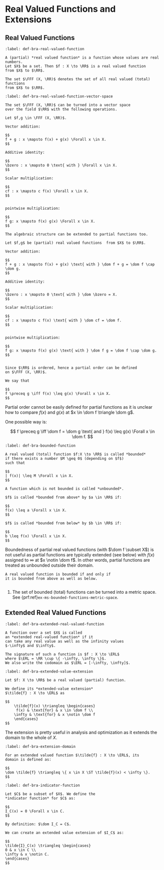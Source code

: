 # Real Valued Functions and Extensions


## Real Valued Functions


```{prf:definition} Real valued function
:label: def-bra-real-valued-function

A (partial) *real valued function* is a function whose values are real numbers.
Let $X$ be a set. Then $f : X \to \RR$ is a real valued function
from $X$ to $\RR$.
```


```{prf:definition}
The set $\FFF (X, \RR)$ denotes the set of all real valued (total) functions
from $X$ to $\RR$.
```

```{prf:definition} The vector space of real valued functions
:label: def-bra-real-valued-function-vector-space

The set $\FFF (X, \RR)$ can be turned into a vector space
over the field $\RR$ with the following operations.

Let $f,g \in \FFF (X, \RR)$.

Vector addition:

$$
f + g : x \mapsto f(x) + g(x) \Forall x \in X.
$$

Additive identity:

$$
\bzero : x \mapsto 0 \text{ with } \Forall x \in X.
$$

Scalar multiplication:

$$
cf : x \mapsto c f(x) \Forall x \in X.
$$


pointwise multiplication:

$$
f g: x \mapsto f(x) g(x) \Forall x \in X.
$$
```

```{prf:definition}
The algebraic structure can be extended to partial functions too.

Let $f,g$ be (partial) real valued functions  from $X$ to $\RR$.

Vector addition:

$$
f + g : x \mapsto f(x) + g(x) \text{ with } \dom f + g = \dom f \cap \dom g.
$$

Additive identity:

$$
\bzero : x \mapsto 0 \text{ with } \dom \bzero = X.
$$

Scalar multiplication:

$$
cf : x \mapsto c f(x) \text{ with } \dom cf = \dom f.
$$


pointwise multiplication:

$$
f g: x \mapsto f(x) g(x) \text{ with } \dom f g = \dom f \cap \dom g.
$$
```



```{prf:definition} Partial order on real valued (total) functions

Since $\RR$ is ordered, hence a partial order can be defined
on $\FFF (X, \RR)$.

We say that 

$$
f \preceq g \iff f(x) \leq g(x) \Forall x \in X.
$$
```

Partial order cannot be easily defined for partial functions as it is unclear 
how to compare $f(x)$ and $g(x)$ at $x \in \dom f \triangle \dom g$. 

One possible way is:

$$
f \preceq g \iff \dom f = \dom g \text{ and } f(x) \leq g(x) \Forall x \in \dom f.
$$

```{prf:definition} Bounded function
:label: def-bra-bounded-function

A real valued (total) function $f:X \to \RR$ is called *bounded*
if there exists a number $M \geq 0$ (depending on $f$) 
such that 

$$
| f(x)| \leq M \Forall x \in X.
$$

A function which is not bounded is called *unbounded*.

$f$ is called *bounded from above* by $a \in \RR$ if:

$$
f(x) \leq a \Forall x \in X.
$$

$f$ is called *bounded from below* by $b \in \RR$ if:

$$
b \leq f(x) \Forall x \in X.
$$
```
Boundedness of partial real valued functions (with $\dom f \subset X$)
is not useful as partial functions are typically extended (see below)
with $f(x)$ assigned to $\infty$ at $x \notin \dom f$.
In other words, partial functions are treated as unbounded outside
their domain.

```{prf:proposition}
A real valued function is bounded if and only if
it is bounded from above as well as below.
```

```{rubric} See also
```

1. The set of bounded (total) functions can be turned into
   a metric space. 
   See {prf:ref}`ex-ms-bounded-functions-metric-space`. 


## Extended Real Valued Functions

```{prf:definition} Extended real-valued function
:label: def-bra-extended-real-valued-function

A function over a set $X$ is called 
an *extended real-valued function* if it
can take any real value as well as the infinity values
$-\infty$ and $\infty$. 

The signature of such a function is $f : X \to \ERL$
where $\ERL = \RR \cup \{ -\infty, \infty \}$.
We also write the codomain as $\ERL = [-\infty, \infty]$.
```

```{prf:definition} Extended-value extension
:label: def-bra-extended-value-extension

Let $f: X \to \RR$ be a real valued (partial) function.

We define its *extended-value extension*
$\tilde{f} : X \to \ERL$ as

$$
    \tilde{f}(x) \triangleq \begin{cases} 
     f(x) & \text{for} & x \in \dom f \\
    \infty & \text{for} & x \notin \dom f
    \end{cases}
$$
```

The extension is pretty useful in analysis and optimization
as it extends the domain to the whole of $X$.

```{prf:definition} Domain of an extended real valued function
:label: def-bra-extension-domain

For an extended valued function $\tilde{f} : X \to \ERL$, its 
domain is defined as:

$$
\dom \tilde{f} \triangleq \{ x \in X \ST \tilde{f}(x) < \infty \}.
$$
```



```{prf:definition} Indicator functions
:label: def-bra-indicator-function

Let $C$ be a subset of $X$. We define the
*indicator function* for $C$ as:

$$
I_C(x) = 0 \Forall x \in C.
$$

By definition: $\dom I_C = C$.

We can create an extended value extension of $I_C$ as:

$$
\tilde{I}_C(x) \triangleq \begin{cases}
0 & x \in C \\
\infty & x \notin C.
\end{cases}
$$
```
